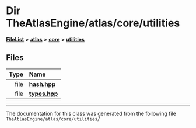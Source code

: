 

# Dir TheAtlasEngine/atlas/core/utilities



[**FileList**](files.md) **>** [**atlas**](dir_1e6ffef027cfcf7ded3287660b505c9f.md) **>** [**core**](dir_ab5f97e7ae27ba905c508150b2df25d1.md) **>** [**utilities**](dir_5ecaaba7e34420a87db9680718b1325e.md)












## Files

| Type | Name |
| ---: | :--- |
| file | [**hash.hpp**](core_2utilities_2hash_8hpp.md) <br> |
| file | [**types.hpp**](core_2utilities_2types_8hpp.md) <br> |



























































------------------------------
The documentation for this class was generated from the following file `TheAtlasEngine/atlas/core/utilities/`

